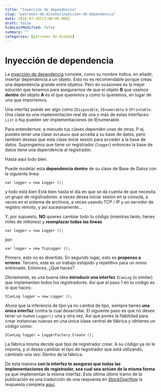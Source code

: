```yaml
---
title: "Inyección de dependencia"
slug: "patrones-de-diseño/inyeccion-de-dependencia"
date: 2018-07-28T23:00:00.000Z
draft: false
hideLastModified: false
summary: ""
categories: [patrones de diseño]
---
```


Inyección de dependencia
================================================================================

  La [inyección de dependencia] consiste, como su nombre indica, en añadir,
  insertar dependencia a un objeto. Esto no es recomendable porque creas
  una dependencia grande entre objetos. Pero en ocasiones es la mejor
  solución que tenemos para asegurarnos de que el objeto __B__ que usamos
  __dentro__ del objeto __A__ es el que queremos y como lo queremos, en lugar de
  uno que importemos.

  [inyección de dependencia]:
  https://es.wikipedia.org/wiki/Inyecci%C3%B3n_de_dependencias

  Una interfaz puede ser algo como `IDisposable`, `IEnumerable` o
  `IPrintable`. Una clase es una implementación real de una o más de estas
  interfaces: `List` o `Map` pueden ser implementaciones de IEnumerable.

  Para entendernos: a menudo tus clases dependen unas de otras. P.ej.
  puedes tener una clase `database` que acceda a su base de datos, pero
  también deseas que esta clase inicie sesión para acceder a la base de
  datos. Supongamos que tiene un registrador (`logger`) entonces la base
  de datos tiene una dependencia al registrador.

  Hasta aquí todo bien.

  Puede modelar esta __dependencia dentro__ de su clase de Base de Datos con la
  siguiente línea:

  `var logger = new Logger ();`

  y todo está bien Está bien hasta el día en que se da cuenta de que necesita
  un grupo de registradores: a veces desea iniciar sesión en la consola, a
  veces en el sistema de archivos, a veces usando TCP / IP y un servidor de
  registro remoto, y así sucesivamente...

  Y, por supuesto, __NO__ quieres cambiar todo tu código (mientras tanto, tienes
  miles de millones) y __reemplazar todas las líneas__

  `var logger = new Logger ();`

  por:

  `var logger = new TcpLogger ();`

  Primero, esto no es divertido. En segundo lugar, esto es __propenso a
  errores__. Tercero, este es un trabajo estúpido y repetitivo para un mono
  entrenado. Entonces, ¿Qué haces?

  Obviamente, es una buena idea __introducir una interfaz__ `ICanLog` (o
  similar) que implementan todos los registradores. Así que el paso 1 en tu
  código es lo que haces:

  `ICanLog logger = new Logger ();`

  Ahora que la inferencia de tipo ya no cambia de tipo, siempre tienes __una
  única interfaz__ contra la cual desarrollar. El siguiente paso es que no desee
  tener un nuevo `Logger()` una y otra vez. Así que pones la fiabilidad para
  crear instancias nuevas en una única clase central de fábrica y obtienes un
  código como:

  `ICanLog logger = LoggerFactory.Create ();`

  La fábrica misma decide qué tipo de registrador crear. A su código ya no le
  importa, y si desea cambiar el tipo de registrador que está utilizando,
  cámbielo una vez: Dentro de la fábrica.

  De esta manera __con la interfaz te aseguras que todas las implementaciones
  de registrador, sea cual sea actúen de la misma forma__ ya que implementan la
  misma interfaz. Esta última último tramo de la publicación es una
  traducción de una respuesta en _[StackOverflow]_ la respuesta completa
  [aquí][response].

  [StackOverflow]: https://stackoverflow.com
  [response]: https://stackoverflow.com/a/14301496/5732392

